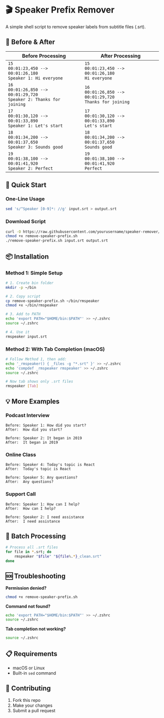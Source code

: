# 🎬 Speaker Prefix Remover

A simple shell script to remove speaker labels from subtitle files (.srt).

## 🔄 Before & After

| Before Processing | After Processing |
|-------------------|------------------|
| `15`<br>`00:01:23,450 --> 00:01:26,180`<br>`Speaker 1: Hi everyone` | `15`<br>`00:01:23,450 --> 00:01:26,180`<br>`Hi everyone` |
| `16`<br>`00:01:26,850 --> 00:01:29,720`<br>`Speaker 2: Thanks for joining` | `16`<br>`00:01:26,850 --> 00:01:29,720`<br>`Thanks for joining` |
| `17`<br>`00:01:30,120 --> 00:01:33,890`<br>`Speaker 1: Let's start` | `17`<br>`00:01:30,120 --> 00:01:33,890`<br>`Let's start` |
| `18`<br>`00:01:34,200 --> 00:01:37,650`<br>`Speaker 3: Sounds good` | `18`<br>`00:01:34,200 --> 00:01:37,650`<br>`Sounds good` |
| `19`<br>`00:01:38,100 --> 00:01:41,920`<br>`Speaker 2: Perfect` | `19`<br>`00:01:38,100 --> 00:01:41,920`<br>`Perfect` |

## 🚀 Quick Start

### One-Line Usage
```bash
sed 's/^Speaker [0-9]*: //g' input.srt > output.srt
```

### Download Script
```bash
curl -O https://raw.githubusercontent.com/yourusername/speaker-remover/main/remove-speaker-prefix.sh
chmod +x remove-speaker-prefix.sh
./remove-speaker-prefix.sh input.srt output.srt
```

## 📦 Installation

### Method 1: Simple Setup
```bash
# 1. Create bin folder
mkdir -p ~/bin

# 2. Copy script
cp remove-speaker-prefix.sh ~/bin/rmspeaker
chmod +x ~/bin/rmspeaker

# 3. Add to PATH
echo 'export PATH="$HOME/bin:$PATH"' >> ~/.zshrc
source ~/.zshrc

# 4. Use it
rmspeaker input.srt
```

### Method 2: With Tab Completion (macOS)
```bash
# Follow Method 1, then add:
echo '_rmspeaker() { _files -g "*.srt" }' >> ~/.zshrc
echo 'compdef _rmspeaker rmspeaker' >> ~/.zshrc
source ~/.zshrc

# Now tab shows only .srt files
rmspeaker [Tab]
```

## 💡 More Examples

### Podcast Interview
```
Before: Speaker 1: How did you start?
After:  How did you start?

Before: Speaker 2: It began in 2019
After:  It began in 2019
```

### Online Class  
```
Before: Speaker 4: Today's topic is React
After:  Today's topic is React

Before: Speaker 5: Any questions?
After:  Any questions?
```

### Support Call
```
Before: Speaker 1: How can I help?
After:  How can I help?

Before: Speaker 2: I need assistance
After:  I need assistance
```

## 🔧 Batch Processing
```bash
# Process all .srt files
for file in *.srt; do
    rmspeaker "$file" "${file%.*}_clean.srt"
done
```

## 🆘 Troubleshooting

**Permission denied?**
```bash
chmod +x remove-speaker-prefix.sh
```

**Command not found?**
```bash
echo 'export PATH="$HOME/bin:$PATH"' >> ~/.zshrc
source ~/.zshrc
```

**Tab completion not working?**
```bash
source ~/.zshrc
```

## 📋 Requirements
- macOS or Linux
- Built-in `sed` command

## 🤝 Contributing
1. Fork this repo
2. Make your changes  
3. Submit a pull request